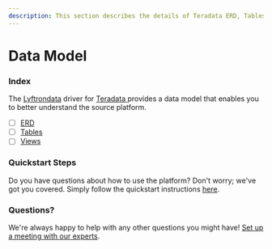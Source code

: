 ```yaml
---
description: This section describes the details of Teradata ERD, Tables, and Views.
---
```


# Data Model

### Index

The  [Lyftrondata](https://www.lyftrondata.com/) driver for [Teradata](https://www.lyftrondata.com/integration/teradata/)[ ](https://www.lyftrondata.com/integration/teradata/)provides a data model that enables you to better understand the source platform.

* [ ] [ERD](../../../technology-analytics/teradata/data-model/erd.md)
* [ ] [Tables](../../../technology-analytics/teradata/data-model/tables.md)
* [ ] [Views](../../../technology-analytics/teradata/data-model/views.md)

### Quickstart Steps

Do you have questions about how to use the platform? Don't worry; we've got you covered. Simply follow the quickstart instructions [here](../../../../quickstart-steps.md).

### Questions? <a href="#questions" id="questions"></a>

We're always happy to help with any other questions you might have! [Set up a meeting with our experts](https://www.lyftrondata.com/book-a-meeting/).

